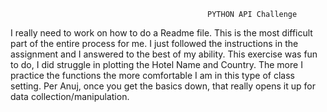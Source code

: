                                                 PYTHON API Challenge

I really need to work on how to do a Readme file.  This is the most difficult part of the entire process for me.  I just followed the instructions in the assignment and I answered to the best of my ability.  This exercise was fun to do, I did struggle in plotting the Hotel Name and Country.  The more I practice the functions the more comfortable I am in this type of class setting.  Per Anuj, once you get the basics down, that really opens it up for data collection/manipulation.  
